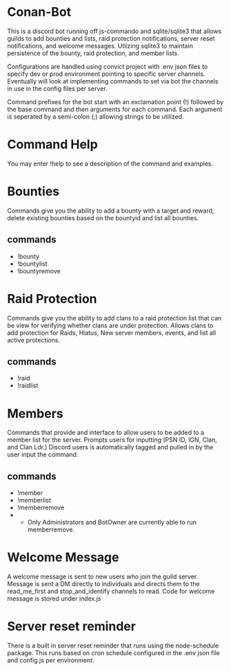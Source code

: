# Conan-Bot
This is a discord bot running off js-commando and sqlite/sqlite3 that allows guilds to add bounties and lists, raid protection notifications, server reset notifications, and welcome messages.
Utlizing sqlite3 to maintain persistence of the bounty, raid protection, and member lists.

Configurations are handled using convict project with .env json files to specify dev or prod environment pointing to specific server channels. Eventually will look at implementing commands to set via bot the channels in use in the config files per server.

Command prefixes for the bot start with an exclamation point (!) followed by the base command and then arguments for each command.
Each argument is seperated by a semi-colon (;) allowing strings to be utilized.

# Command Help #
You may enter !help <command> to see a description of the command and examples.

# Bounties #
Commands give you the ability to add a bounty with a target and reward, delete existing bounties based on the bountyid and list all bounties.
## commands ##
* !bounty
* !bountylist <bountid>
* !bountyremove

# Raid Protection #
Commands give you the ability to add clans to a raid protection list that can be view for verifying whether clans are under protection. Allows clans to add protection for Raids, Hiatus, New server members, events, and list all active protections.
## commands ##
* !raid
* !raidlist

# Members #
Commands that provide and interface to allow users to be added to a member list for the server. Prompts users for inputting (PSN ID, IGN, Clan, and Clan Ldr.) Discord users is automatically tagged and pulled in by the user input the command.
## commands ##
* !member
* !memberlist
* !memberremove <memberid>
* * Only Administrators and BotOwner are currently able to run memberremove.

# Welcome Message #
A welcome message is sent to new users who join the guild server. Message is sent a DM directly to individuals and directs them to the read_me_first and stop_and_identify channels to read.
Code for welcome message is stored under index.js

# Server reset reminder #
There is a built in server reset reminder that runs using the node-schedule package. This runs based on cron schedule configured in the .env json file and config.js per environment.